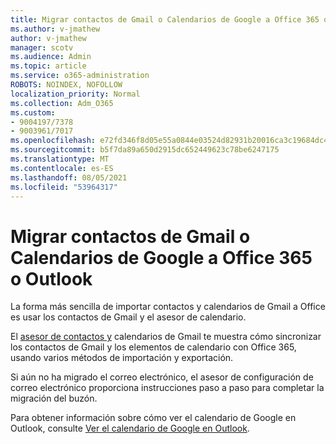 ```yaml
---
title: Migrar contactos de Gmail o Calendarios de Google a Office 365 o Outlook
ms.author: v-jmathew
author: v-jmathew
manager: scotv
ms.audience: Admin
ms.topic: article
ms.service: o365-administration
ROBOTS: NOINDEX, NOFOLLOW
localization_priority: Normal
ms.collection: Adm_O365
ms.custom:
- 9004197/7378
- 9003961/7017
ms.openlocfilehash: e72fd346f8d05e55a0844e03524d82931b20016ca3c19684dc4cd12f3df621a3
ms.sourcegitcommit: b5f7da89a650d2915dc652449623c78be6247175
ms.translationtype: MT
ms.contentlocale: es-ES
ms.lasthandoff: 08/05/2021
ms.locfileid: "53964317"
---
```

# <a name="migrate-gmail-contacts-or-google-calendars-to-office-365-or-outlook"></a>Migrar contactos de Gmail o Calendarios de Google a Office 365 o Outlook

La forma más sencilla de importar contactos y calendarios de Gmail a Office es usar los contactos de Gmail y el asesor de calendario.

El [asesor de contactos y](https://go.microsoft.com/fwlink/?linkid=2134386) calendarios de Gmail te muestra cómo sincronizar los contactos de Gmail y los elementos de calendario con Office 365, usando varios métodos de importación y exportación.

Si aún no ha migrado el [](https://go.microsoft.com/fwlink/?linkid=2133951) correo electrónico, el asesor de configuración de correo electrónico proporciona instrucciones paso a paso para completar la migración del buzón.

Para obtener información sobre cómo ver el calendario de Google en Outlook, consulte [Ver el calendario de Google en Outlook](https://go.microsoft.com/fwlink/?linkid=2083939).
